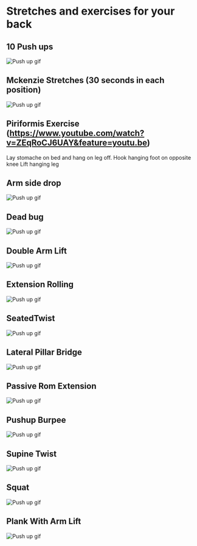 # Stretches and exercises for your back

## 10 Push ups
![Push up gif](https://raw.githubusercontent.com/andrewboes/backworkout/master/Exercies/giphy.gif)

## Mckenzie Stretches (30 seconds in each position)
![Push up gif](https://raw.githubusercontent.com/andrewboes/backworkout/master/Exercies/mckenziemethod.jpg)

## Piriformis Exercise (https://www.youtube.com/watch?v=ZEqRoCJ6UAY&feature=youtu.be)
Lay stomache on bed and hang on leg off.
Hook hanging foot on opposite knee
Lift hanging leg

## Arm side drop
![Push up gif](https://raw.githubusercontent.com/andrewboes/backworkout/master/Exercies/ArmSidedrop.jpg)

## Dead bug
![Push up gif](https://raw.githubusercontent.com/andrewboes/backworkout/master/Exercies/DeadBug.gif)

## Double Arm Lift
![Push up gif](https://raw.githubusercontent.com/andrewboes/backworkout/master/Exercies/doublearmlift.jpg)

## Extension Rolling
![Push up gif](https://raw.githubusercontent.com/andrewboes/backworkout/master/Exercies/Extensionrolling.jpg)

## SeatedTwist
![Push up gif](https://raw.githubusercontent.com/andrewboes/backworkout/master/Exercies/SeatedTwist.gif)

## Lateral Pillar Bridge
![Push up gif](https://raw.githubusercontent.com/andrewboes/backworkout/master/Exercies/LateralPillarBridge.jpg)

## Passive Rom Extension
![Push up gif](https://raw.githubusercontent.com/andrewboes/backworkout/master/Exercies/PassiveRomExtension.jpg)

## Pushup Burpee
![Push up gif](https://raw.githubusercontent.com/andrewboes/backworkout/master/Exercies/PushupBurpee.jpg)

## Supine Twist
![Push up gif](https://raw.githubusercontent.com/andrewboes/backworkout/master/Exercies/SupineTwist.gif)

## Squat
![Push up gif](https://raw.githubusercontent.com/andrewboes/backworkout/master/Exercies/squat.gif)

## Plank With Arm Lift
![Push up gif](https://raw.githubusercontent.com/andrewboes/backworkout/master/Exercies/Plankwitharmlift.jpg)

